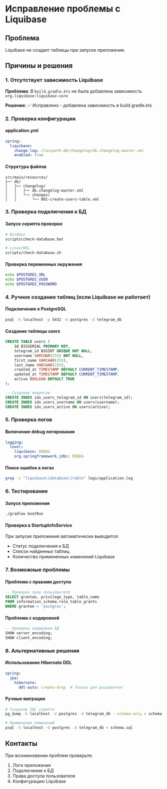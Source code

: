# Исправление проблемы с Liquibase

## Проблема
Liquibase не создает таблицы при запуске приложения.

## Причины и решения

### 1. Отсутствует зависимость Liquibase
**Проблема**: В `build.gradle.kts` не была добавлена зависимость `org.liquibase:liquibase-core`

**Решение**: ✅ Исправлено - добавлена зависимость в build.gradle.kts

### 2. Проверка конфигурации

#### application.yml
```yaml
spring:
  liquibase:
    change-log: classpath:db/changelog/db.changelog-master.xml
    enabled: true
```

#### Структура файлов
```
src/main/resources/
├── db/
│   ├── changelog/
│   │   ├── db.changelog-master.xml
│   │   └── changes/
│   │       └── 001-create-users-table.xml
```

### 3. Проверка подключения к БД

#### Запуск скрипта проверки
```bash
# Windows
scripts\check-database.bat

# Linux/WSL
scripts/check-database.sh
```

#### Проверка переменных окружения
```bash
echo $POSTGRES_URL
echo $POSTGRES_USER
echo $POSTGRES_PASSWORD
```

### 4. Ручное создание таблиц (если Liquibase не работает)

#### Подключение к PostgreSQL
```bash
psql -h localhost -p 5432 -U postgres -d telegram_db
```

#### Создание таблицы users
```sql
CREATE TABLE users (
    id BIGSERIAL PRIMARY KEY,
    telegram_id BIGINT UNIQUE NOT NULL,
    username VARCHAR(255) NOT NULL,
    first_name VARCHAR(255),
    last_name VARCHAR(255),
    created_at TIMESTAMP DEFAULT CURRENT_TIMESTAMP,
    updated_at TIMESTAMP DEFAULT CURRENT_TIMESTAMP,
    active BOOLEAN DEFAULT TRUE
);

-- Создание индексов
CREATE INDEX idx_users_telegram_id ON users(telegram_id);
CREATE INDEX idx_users_username ON users(username);
CREATE INDEX idx_users_active ON users(active);
```

### 5. Проверка логов

#### Включение debug логирования
```yaml
logging:
  level:
    liquibase: DEBUG
    org.springframework.jdbc: DEBUG
```

#### Поиск ошибок в логах
```bash
grep -i "liquibase\|database\|table" logs/application.log
```

### 6. Тестирование

#### Запуск приложения
```bash
./gradlew bootRun
```

#### Проверка в StartupInfoService
При запуске приложения автоматически выводится:
- Статус подключения к БД
- Список найденных таблиц
- Количество примененных изменений Liquibase

### 7. Возможные проблемы

#### Проблема с правами доступа
```sql
-- Проверка прав пользователя
SELECT grantee, privilege_type, table_name 
FROM information_schema.role_table_grants 
WHERE grantee = 'postgres';
```

#### Проблема с кодировкой
```sql
-- Проверка кодировки БД
SHOW server_encoding;
SHOW client_encoding;
```

### 8. Альтернативные решения

#### Использование Hibernate DDL
```yaml
spring:
  jpa:
    hibernate:
      ddl-auto: create-drop  # Только для разработки!
```

#### Ручные миграции
```bash
# Создание SQL скрипта
pg_dump -h localhost -U postgres -d telegram_db --schema-only > schema.sql

# Применение изменений
psql -h localhost -U postgres -d telegram_db < schema.sql
```

## Контакты
При возникновении проблем проверьте:
1. Логи приложения
2. Подключение к БД
3. Права доступа пользователя
4. Конфигурацию Liquibase
